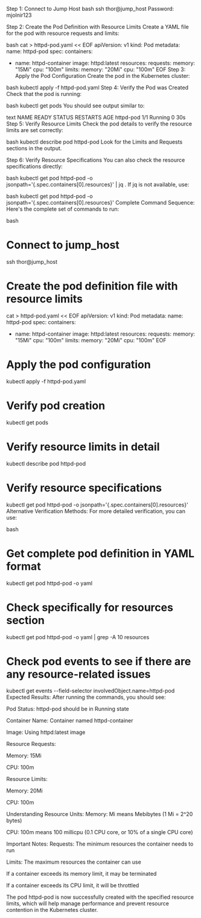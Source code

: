 Step 1: Connect to Jump Host
bash
ssh thor@jump_host
Password: mjolnir123

Step 2: Create the Pod Definition with Resource Limits
Create a YAML file for the pod with resource requests and limits:

bash
cat > httpd-pod.yaml << EOF
apiVersion: v1
kind: Pod
metadata:
  name: httpd-pod
spec:
  containers:
  - name: httpd-container
    image: httpd:latest
    resources:
      requests:
        memory: "15Mi"
        cpu: "100m"
      limits:
        memory: "20Mi"
        cpu: "100m"
EOF
Step 3: Apply the Pod Configuration
Create the pod in the Kubernetes cluster:

bash
kubectl apply -f httpd-pod.yaml
Step 4: Verify the Pod was Created
Check that the pod is running:

bash
kubectl get pods
You should see output similar to:

text
NAME        READY   STATUS    RESTARTS   AGE
httpd-pod   1/1     Running   0          30s
Step 5: Verify Resource Limits
Check the pod details to verify the resource limits are set correctly:

bash
kubectl describe pod httpd-pod
Look for the Limits and Requests sections in the output.

Step 6: Verify Resource Specifications
You can also check the resource specifications directly:

bash
kubectl get pod httpd-pod -o jsonpath='{.spec.containers[0].resources}' | jq .
If jq is not available, use:

bash
kubectl get pod httpd-pod -o jsonpath='{.spec.containers[0].resources}'
Complete Command Sequence:
Here's the complete set of commands to run:

bash
# Connect to jump_host
ssh thor@jump_host

# Create the pod definition file with resource limits
cat > httpd-pod.yaml << EOF
apiVersion: v1
kind: Pod
metadata:
  name: httpd-pod
spec:
  containers:
  - name: httpd-container
    image: httpd:latest
    resources:
      requests:
        memory: "15Mi"
        cpu: "100m"
      limits:
        memory: "20Mi"
        cpu: "100m"
EOF

# Apply the pod configuration
kubectl apply -f httpd-pod.yaml

# Verify pod creation
kubectl get pods

# Verify resource limits in detail
kubectl describe pod httpd-pod

# Verify resource specifications
kubectl get pod httpd-pod -o jsonpath='{.spec.containers[0].resources}'
Alternative Verification Methods:
For more detailed verification, you can use:

bash
# Get complete pod definition in YAML format
kubectl get pod httpd-pod -o yaml

# Check specifically for resources section
kubectl get pod httpd-pod -o yaml | grep -A 10 resources

# Check pod events to see if there are any resource-related issues
kubectl get events --field-selector involvedObject.name=httpd-pod
Expected Results:
After running the commands, you should see:

Pod Status: httpd-pod should be in Running state

Container Name: Container named httpd-container

Image: Using httpd:latest image

Resource Requests:

Memory: 15Mi

CPU: 100m

Resource Limits:

Memory: 20Mi

CPU: 100m

Understanding Resource Units:
Memory: Mi means Mebibytes (1 Mi = 2^20 bytes)

CPU: 100m means 100 millicpu (0.1 CPU core, or 10% of a single CPU core)

Important Notes:
Requests: The minimum resources the container needs to run

Limits: The maximum resources the container can use

If a container exceeds its memory limit, it may be terminated

If a container exceeds its CPU limit, it will be throttled

The pod httpd-pod is now successfully created with the specified resource limits, which will help manage performance and prevent resource contention in the Kubernetes cluster.

